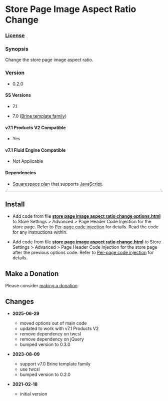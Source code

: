 # Store Page Image Aspect Ratio Change

### [License][1]

### Synopsis

Change the store page image aspect ratio.

### Version

  * 0.2.0

#### SS Versions

  * 7.1
  
  * 7.0 ([Brine template family][2])

#### v7.1 Products V2 Compatible

  * Yes
  
#### v7.1 Fluid Engine Compatible

  * Not Applicable

#### Dependencies

  * [Squarespace plan][3] that supports [JavaScript][4].

---

## Install

* Add code from file **[store page image aspect ratio change options.html][5]**
  to Store Settings > Advanced > Page Header Code Injection for the store page.
  Refer to [Per-page code injection][6] for details. Read the code for any
  instructions within.
  
* Add code from file **[store page image aspect ratio change.html][7]** to Store
  Settings > Advanced > Page Header Code Injection for the store page after the
  previous options code. Refer to [Per-page code injection][6] for details.

## Make a Donation

Please consider [making a donation][8].

## Changes

* **2025-06-29**

  * moved options out of main code
  * updated to work with v7.1 Products V2
  * remove dependency on twcsl
  * remove dependency on jQuery
  * bumped version to 0.3.0
  
* **2023-08-09**

  * support v7.0 Brine template family
  * use twcsl
  * bumped version to 0.2.0
  
* **2021-02-18**

  * initial version

[1]: https://github.com/tomsWebConsulting/twcsl/blob/main/LICENSE.txt#L1
[2]: https://support.squarespace.com/hc/en-us/articles/212512738-Brine-template-family
[3]: https://www.squarespace.com/pricing
[4]: https://en.wikipedia.org/wiki/JavaScript
[5]: store%20page%20image%20aspect%20ratio%20change%20options.html#L1
[7]: store%20page%20image%20aspect%20ratio%20change.html#L1
[6]: https://support.squarespace.com/hc/en-us/articles/205815908-Using-code-injection#toc-per-page-code-injection
[8]: https://github.com/tomsWebConsulting/twcsl#make-a-donation
